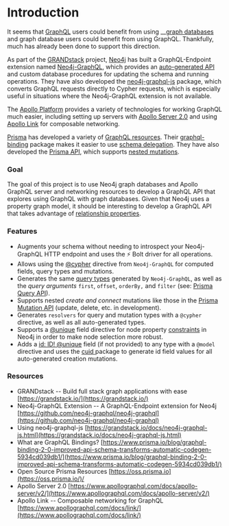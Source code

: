 # Introduction

It seems that [GraphQL](https://graphql.org/) users could benefit from using __[graph databases](https://neo4j.com/developer/graph-database/) and graph database users could benefit from using GraphQL. Thankfully, much has already been done to support this direction.

As part of the [GRANDstack](https://grandstack.io/) project, [Neo4j](https://neo4j.com/) has built a GraphQL-Endpoint extension named [Neo4j-GraphQL](https://github.com/neo4j-graphql/neo4j-graphql), which provides an [auto-generated API](https://github.com/neo4j-graphql/neo4j-graphql#auto-generated-query-types) and custom database procedures for updating the schema and running operations. They have also developed the [neo4j-graphql-js](https://www.npmjs.com/package/neo4j-graphql-js) package, which converts GraphQL requests directly to Cypher requests, which is especially useful in situations where the Neo4j-GraphQL extension is not available.

The [Apollo Platform](https://www.apollographql.com/) provides a variety of technologies for working GraphQL much easier, including setting up servers with [Apollo Server 2.0](https://www.apollographql.com/docs/apollo-server/v2/) and using [Apollo Link](https://www.apollographql.com/docs/link/) for composable networking.  
  
[Prisma](https://www.prisma.io/) has developed a variety of [GraphQL resources](https://oss.prisma.io). Their [graphql-binding](https://www.npmjs.com/package/graphql-binding) package makes it easier to use  [schema delegation](https://dev-blog.apollodata.com/graphql-schema-delegation-9d832648c543). They have also developed the [Prisma API](https://www.prisma.io/docs/reference/prisma-api/overview-ohm2ouceuj), which supports [nested mutations](https://www.prisma.io/docs/reference/prisma-api/mutations-ol0yuoz6go#nested-mutations).

### Goal

The goal of this project is to use Neo4j graph databases and Apollo GraphQL server and networking resources to develop a GraphQL API that explores using GraphQL with graph databases. Given that Neo4j uses a property graph model, it should be interesting to develop a GraphQL API that takes advantage of [relationship properties](https://neo4j.com/docs/developer-manual/current/introduction/graphdb-concepts/#graphdb-neo4j-properties).

### Features

* Augments your schema without needing to introspect your Neo4j-GraphQL HTTP endpoint and uses the ⚡ Bolt driver for all operations. 
* Allows using the [@cypher](https://github.com/neo4j-graphql/neo4j-graphql#directives) directive from `Neo4j-GraphQL` for computed fields, query types and mutations. 
* Generates the same [query types](https://www.graph.cool/docs/reference/graphql-api/query-api-nia9nushae#query-arguments) generated by `Neo4j-GraphQL`, as well as the _query arguments_ `first`, `offset`, `orderBy,` and `filter` \(see: [Prisma Query API](https://www.graph.cool/docs/reference/graphql-api/query-api-nia9nushae#query-arguments)\). 
* Supports nested _create and connect_ mutations like those in the [Prisma Mutation API](https://www.prisma.io/docs/reference/prisma-api/mutations-ol0yuoz6go/#examples) \(update, delete, etc. in development\). 
* Generates `resolvers` for query and mutation types with a `@cypher` directive, as well as all auto-generated types. 
* Supports a [@unique](https://www.prisma.io/docs/1.4/reference/service-configuration/data-modelling-%28sdl%29-eiroozae8u/#field-constraints) field directive for node property [constraints](https://neo4j.com/docs/developer-manual/current/get-started/cypher/labels-constraints-and-indexes/) in Neo4j in order to make node selection more robust.  
* Adds a [id: ID! @unique](https://www.prisma.io/docs/1.4/reference/service-configuration/data-modelling-%28sdl%29-eiroozae8u/#system-fields) field \(if not provided\) to any type with a `@model` directive and uses the [cuid ](https://www.npmjs.com/package/cuid)package to generate id field values for all auto-generated creation mutations.

### Resources

* GRANDstack --  Build full stack graph applications with ease [https://grandstack.io/](https://grandstack.io/) 
* Neo4j-GraphQL Extension --  A GraphQL-Endpoint extension for Neo4j [https://github.com/neo4j-graphql/neo4j-graphql](https://github.com/neo4j-graphql/neo4j-graphql) 
* Using neo4j-graphql-js [https://grandstack.io/docs/neo4j-graphql-js.html](https://grandstack.io/docs/neo4j-graphql-js.html) 
* What are GraphQL Bindings? [https://www.prisma.io/blog/graphql-binding-2-0-improved-api-schema-transforms-automatic-codegen-5934cd039db1/](https://www.prisma.io/blog/graphql-binding-2-0-improved-api-schema-transforms-automatic-codegen-5934cd039db1/) 
* Open Source Prisma Resources [https://oss.prisma.io](https://oss.prisma.io/)/ 
* Apollo Server 2.0 [https://www.apollographql.com/docs/apollo-server/v2/](https://www.apollographql.com/docs/apollo-server/v2/) 
* Apollo Link -- Composable networking for GraphQL [https://www.apollographql.com/docs/link/](https://www.apollographql.com/docs/link/) 







